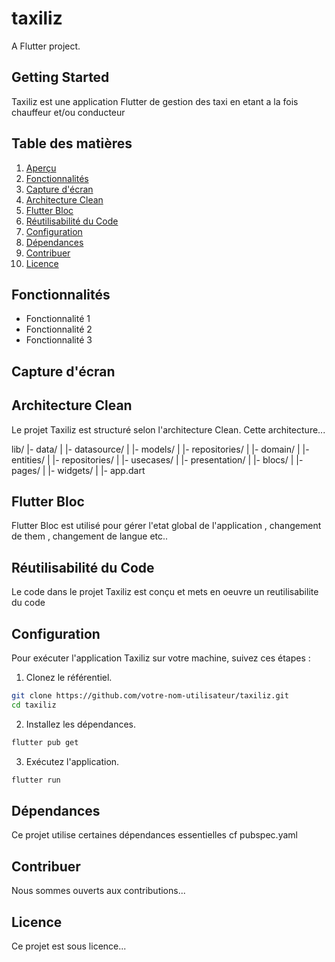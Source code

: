 # taxiliz

A  Flutter project.

## Getting Started

Taxiliz est une application Flutter de gestion des taxi en etant a la fois chauffeur et/ou conducteur 

## Table des matières

1. [Aperçu](#aperçu)
2. [Fonctionnalités](#fonctionnalités)
3. [Capture d'écran](#capture-décran)
4. [Architecture Clean](#architecture-clean)
5. [Flutter Bloc](#flutter-bloc)
6. [Réutilisabilité du Code](#réutilisabilité-du-code)
7. [Configuration](#configuration)
8. [Dépendances](#dépendances)
9. [Contribuer](#contribuer)
10. [Licence](#licence)



## Fonctionnalités

- Fonctionnalité 1
- Fonctionnalité 2
- Fonctionnalité 3

## Capture d'écran


## Architecture Clean

Le projet Taxiliz est structuré selon l'architecture Clean. Cette architecture...


lib/
    |- data/
    |     |- datasource/
    |     |- models/
    |     |- repositories/
    |
    |- domain/
    |       |- entities/
    |       |- repositories/
    |       |- usecases/
    |
    |- presentation/
    |            |- blocs/
    |            |- pages/
    |            |- widgets/
    |
    |- app.dart


## Flutter Bloc

Flutter Bloc est utilisé pour gérer l'etat global de l'application , changement de them , changement de langue etc..



## Réutilisabilité du Code

Le code dans le projet Taxiliz est conçu et mets en oeuvre un reutilisabilite du code 

## Configuration

Pour exécuter l'application Taxiliz sur votre machine, suivez ces étapes :

1. Clonez le référentiel.

```bash
git clone https://github.com/votre-nom-utilisateur/taxiliz.git
cd taxiliz
```

2. Installez les dépendances.

```bash
flutter pub get
```

3. Exécutez l'application.

```bash
flutter run
```

## Dépendances

Ce projet utilise certaines dépendances essentielles cf pubspec.yaml

## Contribuer

Nous sommes ouverts aux contributions...

## Licence

Ce projet est sous licence...
